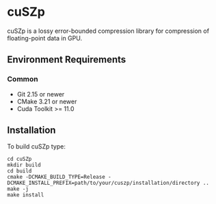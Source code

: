 # cuSZp
cuSZp is a lossy error-bounded compression library for compression of floating-point data in GPU.

## Environment Requirements
### Common
- Git 2.15 or newer
- CMake 3.21 or newer
- Cuda Toolkit >= 11.0

## Installation
To build cuSZp type:
```
cd cuSZp
mkdir build
cd build
cmake -DCMAKE_BUILD_TYPE=Release -DCMAKE_INSTALL_PREFIX=path/to/your/cuszp/installation/directory ..
make -j
make install
```
